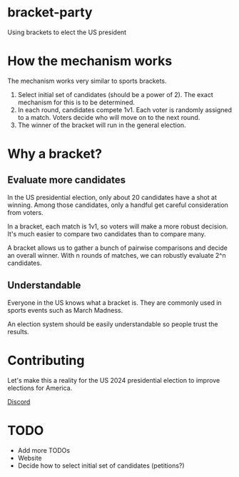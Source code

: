 # bracket-party
Using brackets to elect the US president

# How the mechanism works
The mechanism works very similar to sports brackets.

1. Select initial set of candidates (should be a power of 2). The exact mechanism for this is to be determined.
2. In each round, candidates compete 1v1. Each voter is randomly assigned to a match. Voters decide who will move on to the next round.
3. The winner of the bracket will run in the general election.

# Why a bracket?

## Evaluate more candidates

In the US presidential election, only about 20 candidates have a shot at winning. Among those candidates, only a handful get careful consideration from voters.

In a bracket, each match is 1v1, so voters will make a more robust decision. It's much easier to compare two candidates than to compare many.

A bracket allows us to gather a bunch of pairwise comparisons and decide an overall winner. With n rounds of matches, we can robustly evaluate 2^n candidates.

## Understandable

Everyone in the US knows what a bracket is. They are commonly used in sports events such as March Madness.

An election system should be easily understandable so people trust the results.

# Contributing

Let's make this a reality for the US 2024 presidential election to improve elections for America.

[Discord](https://discord.gg/C9ebctds9A)

# TODO

- Add more TODOs
- Website
- Decide how to select initial set of candidates (petitions?)



